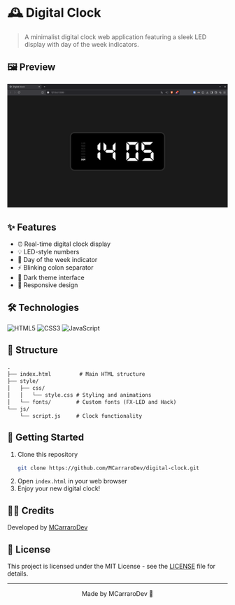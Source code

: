 # 🕰️ Digital Clock

> A minimalist digital clock web application featuring a sleek LED display with day of the week indicators.

## 🖼️ Preview

![Digital Clock Preview](assets/screenshots/clock.png)

## ✨ Features

- ⏰ Real-time digital clock display
- 💡 LED-style numbers
- 📅 Day of the week indicator
- ⚡ Blinking colon separator
- 🌙 Dark theme interface
- 📱 Responsive design

## 🛠️ Technologies

![HTML5](https://img.shields.io/badge/HTML5-E34F26?style=for-the-badge&logo=html5&logoColor=white)
![CSS3](https://img.shields.io/badge/CSS3-1572B6?style=for-the-badge&logo=css3&logoColor=white)
![JavaScript](https://img.shields.io/badge/JavaScript-F7DF1E?style=for-the-badge&logo=javascript&logoColor=black)

## 📁 Structure

```
.
├── index.html         # Main HTML structure
├── style/
│   ├── css/
│   │   └── style.css # Styling and animations
│   └── fonts/        # Custom fonts (FX-LED and Hack)
└── js/
    └── script.js     # Clock functionality
```

## 🚀 Getting Started

1. Clone this repository
   ```bash
   git clone https://github.com/MCarraroDev/digital-clock.git
   ```
2. Open `index.html` in your web browser
3. Enjoy your new digital clock!

## 👨‍💻 Credits

Developed by [MCarraroDev](https://github.com/MCarraroDev)

## 📄 License

This project is licensed under the MIT License - see the [LICENSE](LICENSE) file for details.

---

<p align="center">
  Made by MCarraroDev 🌟
</p>
